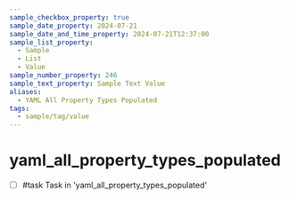 ```yaml
---
sample_checkbox_property: true
sample_date_property: 2024-07-21
sample_date_and_time_property: 2024-07-21T12:37:00
sample_list_property:
  - Sample
  - List
  - Value
sample_number_property: 246
sample_text_property: Sample Text Value
aliases:
  - YAML All Property Types Populated
tags:
  - sample/tag/value
---
```


# yaml_all_property_types_populated

- [ ] #task Task in 'yaml_all_property_types_populated'
